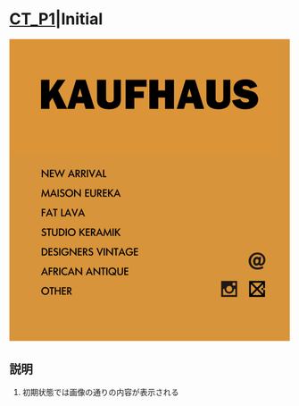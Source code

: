 # [CT_P1](CTDetail/CT_P1_Iitial/detail.md)|Initial

![Initial](Initial.png "Initial")

## 説明

1. 初期状態では画像の通りの内容が表示される

